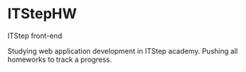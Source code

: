 # ITStepHW
ITStep front-end

Studying web application development in ITStep academy.
Pushing all homeworks to track a progress.
